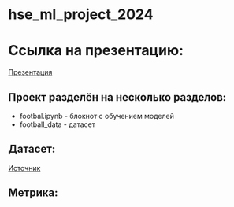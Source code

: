 # hse_ml_project_2024

# Ссылка на презентацию:

[Презентация]()


## Проект разделён на несколько разделов:

- footbal.ipynb - блокнот с обучением моделей
- football_data - датасет

## Датасет:

[Источник](https://www.kaggle.com/datasets/davidcariboo/player-scores)

## Метрика:

